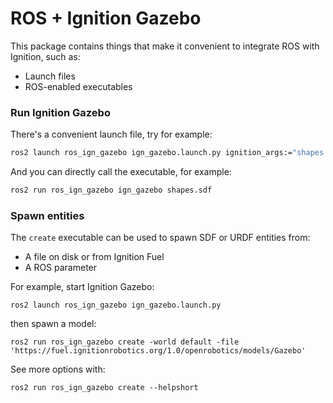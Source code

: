 # ROS + Ignition Gazebo

This package contains things that make it convenient to integrate ROS with Ignition, such as:

 - Launch files
 - ROS-enabled executables

### Run Ignition Gazebo

There's a convenient launch file, try for example:

```bash
ros2 launch ros_ign_gazebo ign_gazebo.launch.py ignition_args:="shapes.sdf"
```

And you can directly call the executable, for example:

```bash
ros2 run ros_ign_gazebo ign_gazebo shapes.sdf
```

### Spawn entities

The `create` executable can be used to spawn SDF or URDF entities from:

 - A file on disk or from Ignition Fuel
 - A ROS parameter

For example, start Ignition Gazebo:

```
ros2 launch ros_ign_gazebo ign_gazebo.launch.py
```

then spawn a model:

```
ros2 run ros_ign_gazebo create -world default -file 'https://fuel.ignitionrobotics.org/1.0/openrobotics/models/Gazebo'
```

See more options with:

```
ros2 run ros_ign_gazebo create --helpshort
```
